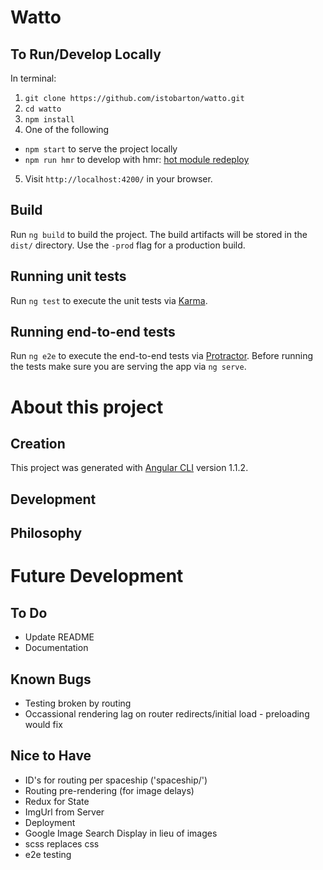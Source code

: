 # Watto

## To Run/Develop Locally
In terminal:
1. `git clone https://github.com/istobarton/watto.git`
2. `cd watto` 
3. `npm install`
4.  One of the following
  * `npm start` to serve the project locally
  * `npm run hmr` to develop with hmr: [hot module redeploy](https://medium.com/@beeman/tutorial-enable-hmr-in-angular-cli-apps-1b0d13b80130)
5. Visit `http://localhost:4200/` in your browser.

## Build

Run `ng build` to build the project. The build artifacts will be stored in the `dist/` directory. Use the `-prod` flag for a production build.

## Running unit tests

Run `ng test` to execute the unit tests via [Karma](https://karma-runner.github.io).

## Running end-to-end tests

Run `ng e2e` to execute the end-to-end tests via [Protractor](http://www.protractortest.org/).
Before running the tests make sure you are serving the app via `ng serve`.

# About this project

## Creation
This project was generated with [Angular CLI](https://github.com/angular/angular-cli) version 1.1.2.

## Development

## Philosophy

# Future Development

## To Do
* Update README
* Documentation

## Known Bugs
* Testing broken by routing
* Occassional rendering lag on router redirects/initial load - preloading would fix

## Nice to Have
* ID's for routing per spaceship ('spaceship/')
* Routing pre-rendering (for image delays)
* Redux for State
* ImgUrl from Server
* Deployment
* Google Image Search Display in lieu of images
* scss replaces css
* e2e testing




